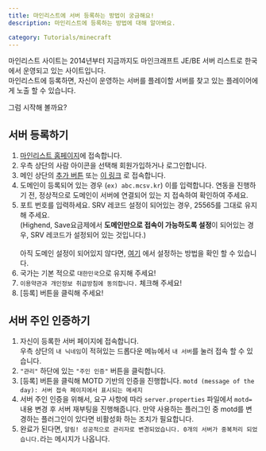 ```yaml
---
title: 마인리스트에 서버 등록하는 방법이 궁금해요!
description: 마인리스트에 등록하는 방법에 대해 알아봐요.

category: Tutorials/minecraft
---
```


마인리스트 사이트는 2014년부터 지금까지도 마인크래프트 JE/BE 서버 리스트로 한국에서 운영되고 있는 사이트입니다.  
마인리스트에 등록하면, 자신이 운영하는 서버를 플레이할 서버를 찾고 있는 플레이어에게 노출 할 수 있습니다.  

그럼 시작해 볼까요?

## 서버 등록하기
1. [마인리스트 홈페이지](https://minelist.kr/)에 접속합니다.
2. 우측 상단의 사람 아이콘을 선택해 회원가입하거나 로그인합니다.
3. 메인 상단의 [추가 버튼](https://minelist.kr/servers/new) 또는 [이 링크](https://minelist.kr/servers/new) 로 접속합니다.
4. 도메인이 등록되어 있는 경우 (`ex) abc.mcsv.kr`) 이를 입력합니다. 
   <alert type="info">
   연동을 진행하기 전, 정상적으로 도메인이 서버에 연결되어 있는 지 접속하여 확인하여 주세요.
   </alert>
5. 포트 번호를 입력하세요.
   <alert type="warning">
   SRV 레코드 설정이 되어있는 경우, 25565를 그대로 유지해 주세요.<br>
   (Highend, Save요금제에서 <b>도메인만으로 접속이 가능하도록 설정</b>이 되어있는 경우, SRV 레코드가 설정되어 있는 것입니다.)<br><br>
   아직 도메인 설정이 되어있지 않다면, <a href="/tutorials/minecraft/how-to-connect-domain">여기</a> 에서 설정하는 방법을 확인 할 수 있습니다.
   </alert>
6. 국가는 기본 적으로 `대한민국`으로 유지해 주세요!
7. `이용약관과 개인정보 취급방침에 동의합니다.` 체크해 주세요!
8. [등록] 버튼을 클릭해 주세요!

## 서버 주인 인증하기
1. 자신이 등록한 서버 페이지에 접속합니다.  
   우측 상단의 `내 닉네임`이 적혀있는 드롭다운 메뉴에서 `내 서버`를 눌러 접속 할 수 있습니다.
2. `"관리"` 하단에 있는 `"주인 인증"` 버튼을 클릭합니다.
3. [등록] 버튼을 클릭해 MOTD 기반의 인증을 진행합니다.
   `motd (message of the day): 서버 접속 페이지에서 표시되는 메세지`
4. 서버 주인 인증을 위해서, 요구 사항에 따라 `server.properties` 파일에서 `motd=` 내용 변경 후 서버 재부팅을 진행해줍니다.
   <alert type="warning">
   만약 사용하는 플러그인 중 motd를 변경하는 플러그인이 있다면 비활성화 하는 조치가 필요합니다.
   </alert>
5. 완료가 된다면, `알림! 성공적으로 관리자로 변경되었습니다. 0개의 서버가 중복처리 되었습니다.`라는 메시지가 나옵니다.